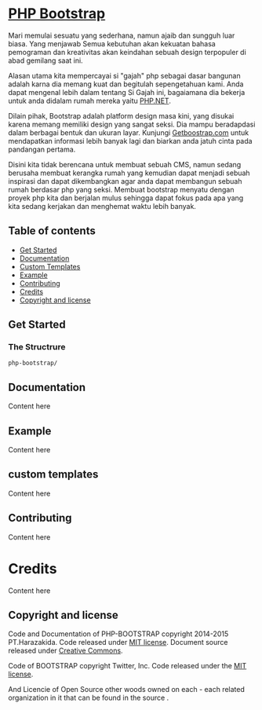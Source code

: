 # [PHP Bootstrap](https://github.com/Harazaki/PHP-BOOTSTRAP#)

Mari memulai sesuatu yang sederhana, namun ajaib dan sungguh luar biasa. Yang menjawab Semua kebutuhan akan kekuatan  bahasa pemograman dan kreativitas akan keindahan sebuah design terpopuler di abad gemilang saat ini. 

Alasan utama kita mempercayai si "gajah" php sebagai dasar bangunan adalah karna dia memang kuat dan begitulah sepengetahuan kami. Anda dapat mengenal lebih dalam tentang Si Gajah ini, bagaiamana dia bekerja untuk anda didalam rumah mereka yaitu [PHP.NET](http://php.net/).

Dilain pihak, Bootstrap adalah platform design masa kini, yang disukai karena memang memiliki design yang sangat seksi. Dia mampu beradapdasi dalam berbagai bentuk dan ukuran layar. Kunjungi [Getboostrap.com](http://getbootstrap.com/) untuk mendapatkan informasi lebih banyak lagi dan biarkan anda jatuh cinta pada pandangan pertama.

Disini kita tidak berencana untuk membuat sebuah CMS, namun sedang berusaha membuat kerangka rumah yang kemudian dapat menjadi sebuah inspirasi dan dapat dikembangkan agar anda dapat membangun sebuah rumah berdasar php yang seksi. Membuat bootstrap menyatu dengan proyek php kita dan berjalan mulus sehingga dapat fokus pada apa yang kita sedang kerjakan dan menghemat waktu lebih banyak.

## Table of contents

- [Get Started](#get-gtarted)
- [Documentation](#documentation)
- [Custom Templates](#custom-templates)
- [Example](#example)
- [Contributing](#Contributing)
- [Credits](#credits)
- [Copyright and license](#copyright-and-license)

## Get Started

### The Structrure

```
php-bootstrap/
```
## Documentation

Content here

## Example

Content here

## custom templates

Content here

## Contributing

Content here

# Credits

Content here

## Copyright and license

Code and Documentation of PHP-BOOTSTRAP copyright 2014-2015 PT.Harazakida. Code released under [MIT license](https://github.com/Harazaki/PHP-BOOTSTRAP/blob/master/LICENSE). Document source released under [Creative Commons](#).

Code of BOOTSTRAP copyright Twitter, Inc. Code released under the [MIT license](https://github.com/twbs/bootstrap/blob/master/LICENSE).

And Licencie of Open Source other woods owned on each - each related organization in it that can be found in the source .


